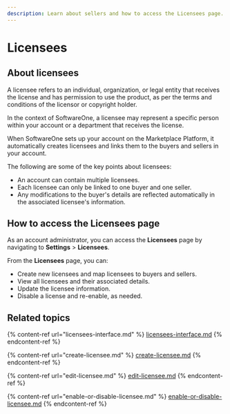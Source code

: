 ```yaml
---
description: Learn about sellers and how to access the Licensees page.
---
```


# Licensees

## About licensees

A licensee refers to an individual, organization, or legal entity that receives the license and has permission to use the product, as per the terms and conditions of the licensor or copyright holder.&#x20;

In the context of SoftwareOne, a licensee may represent a specific person within your account or a department that receives the license.&#x20;

When SoftwareOne sets up your account on the Marketplace Platform, it automatically creates licensees and links them to the buyers and sellers in your account.

The following are some of the key points about licensees:&#x20;

* An account can contain multiple licensees.
* Each licensee can only be linked to one buyer and one seller.&#x20;
* Any modifications to the buyer's details are reflected automatically in the associated licensee's information.

## How to access the **Licensees** page

As an account administrator, you can access the **Licensees** page by navigating to **Settings** > **Licensees**.&#x20;

From the **Licensees** page, you can:

* Create new licensees and map licensees to buyers and sellers.
* View all licensees and their associated details.
* Update the licensee information.
* Disable a license and re-enable, as needed.

## Related topics

{% content-ref url="licensees-interface.md" %}
[licensees-interface.md](licensees-interface.md)
{% endcontent-ref %}

{% content-ref url="create-licensee.md" %}
[create-licensee.md](create-licensee.md)
{% endcontent-ref %}

{% content-ref url="edit-licensee.md" %}
[edit-licensee.md](edit-licensee.md)
{% endcontent-ref %}

{% content-ref url="enable-or-disable-licensee.md" %}
[enable-or-disable-licensee.md](enable-or-disable-licensee.md)
{% endcontent-ref %}
